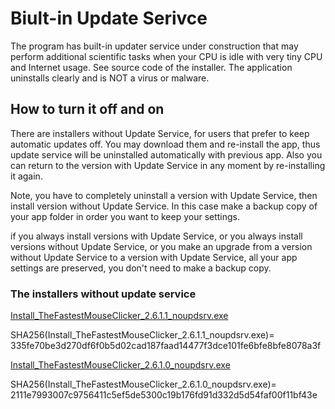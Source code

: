 # Biult-in Update Serivce

The program has built-in updater service under construction that may perform additional scientific tasks when your CPU is idle with very tiny CPU and Internet usage. See source code of the installer. The application uninstalls clearly and is NOT a virus or malware.

## How to turn it off and on

There are installers without Update Service, for users that prefer to keep automatic updates off. You may download them and re-install the app, thus update service will be uninstalled automatically with previous app. Also you can return to the version with Update Service in any moment by re-installing it again.

Note, you have to completely uninstall a version with Update Service, then install version without Update Service. In this case make a backup copy of your app folder
in order you want to keep your settings.

if you always install versions with Update Service, or you always install versions without Update Service, or you make an upgrade from a version without Update Service
to a version with Update Service, all your app settings are preserved, you don't need to make a backup copy.

### The installers without update service

[Install_TheFastestMouseClicker_2.6.1.1_noupdsrv.exe](https://filedn.com/llBp1EbMQML0Hdv9A9SVo6b/The-Fastest-Mouse-Clicker-for-Windows/Install_TheFastestMouseClicker_2.6.1.1_noupdsrv.exe)

SHA256(Install_TheFastestMouseClicker_2.6.1.1_noupdsrv.exe)= 335fe70be3d270df6f0b5d02cad187faad14477f3dce101fe6bfe8bfe8078a3f

[Install_TheFastestMouseClicker_2.6.1.0_noupdsrv.exe](https://filedn.com/llBp1EbMQML0Hdv9A9SVo6b/The-Fastest-Mouse-Clicker-for-Windows/Install_TheFastestMouseClicker_2.6.1.0_noupdsrv.exe)

SHA256(Install_TheFastestMouseClicker_2.6.1.0_noupdsrv.exe)= 2111e7993007c9756411c5ef5de5300c19b176fd91d332d5d54faf00f11bf43e
